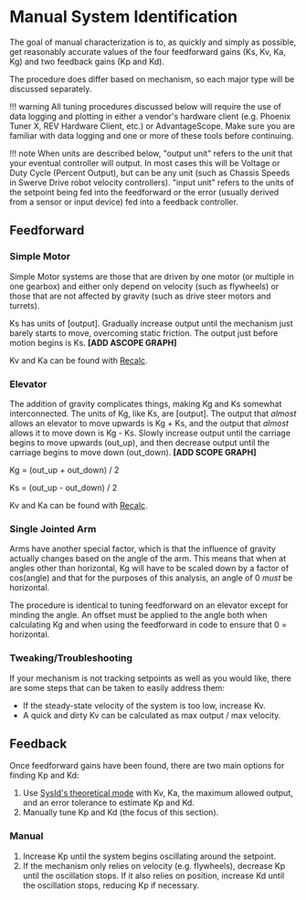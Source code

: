 # Manual System Identification

The goal of manual characterization is to, as quickly and simply as possible, get reasonably accurate values of the four feedforward gains (Ks, Kv, Ka, Kg) and two feedback gains (Kp and Kd).

The procedure does differ based on mechanism, so each major type will be discussed separately.

!!! warning
    All tuning procedures discussed below will require the use of data logging and plotting in either a vendor's hardware client (e.g. Phoenix Tuner X, REV Hardware Client, etc.) or AdvantageScope. Make sure you are familiar with data logging and one or more of these tools before continuing.

!!! note
    When units are described below, "output unit" refers to the unit that your eventual controller will output. In most cases this will be Voltage or Duty Cycle (Percent Output), but can be any unit (such as Chassis Speeds in Swerve Drive robot velocity controllers). "input unit" refers to the units of the setpoint being fed into the feedforward or the error (usually derived from a sensor or input device) fed into a feedback controller.

## Feedforward

### Simple Motor

Simple Motor systems are those that are driven by one motor (or multiple in one gearbox) and either only depend on velocity (such as flywheels) or those that are not affected by gravity (such as drive steer motors and turrets).

Ks has units of \[output\]. Gradually increase output until the mechanism just barely starts to move, overcoming static friction. The output just before motion begins is Ks. **[ADD ASCOPE GRAPH]**

Kv and Ka can be found with [Recalc](https://reca.lc).



### Elevator

The addition of gravity complicates things, making Kg and Ks somewhat interconnected. The units of Kg, like Ks, are \[output\]. The output that *almost* allows an elevator to move upwards is Kg + Ks, and the output that *almost* allows it to move down is Kg - Ks. Slowly increase output until the carriage begins to move upwards (out_up), and then decrease output until the carriage begins to move down (out_down).
**[ADD SCOPE GRAPH]**

Kg = (out_up + out_down) / 2

Ks = (out_up - out_down) / 2

Kv and Ka can be found with [Recalc](https://reca.lc).


### Single Jointed Arm

Arms have another special factor, which is that the influence of gravity actually changes based on the angle of the arm. This means that when at angles other than horizontal, Kg will have to be scaled down by a factor of cos(angle) and that for the purposes of this analysis, an angle of 0 *must* be horizontal.

The procedure is identical to tuning feedforward on an elevator except for minding the angle. An offset must be applied to the angle both when calculating Kg and when using the feedforward in code to ensure that 0 = horizontal.

### Tweaking/Troubleshooting

If your mechanism is not tracking setpoints as well as you would like, there are some steps that can be taken to easily address them:

* If the steady-state velocity of the system is too low, increase Kv.
* A quick and dirty Kv can be calculated as max output / max velocity.

## Feedback

Once feedforward gains have been found, there are two main options for finding Kp and Kd:

1. Use [SysId's theoretical mode](sysid/theoretical-mode.md) with Kv, Ka, the maximum allowed output, and an error tolerance to estimate Kp and Kd.
2. Manually tune Kp and Kd (the focus of this section).

### Manual

1. Increase Kp until the system begins oscillating around the setpoint.
2. If the mechanism only relies on velocity (e.g. flywheels), decrease Kp until the oscillation stops. If it also relies on position, increase Kd until the oscillation stops, reducing Kp if necessary.
